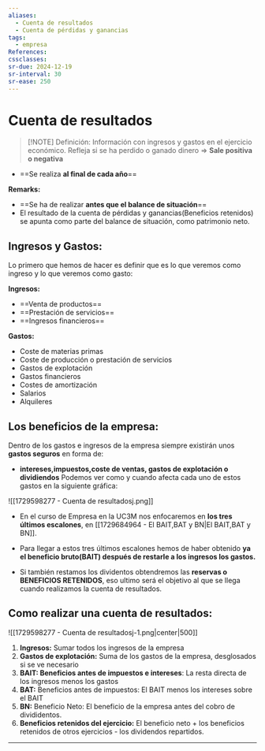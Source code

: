 ```yaml
---
aliases:
  - Cuenta de resultados
  - Cuenta de pérdidas y ganancias
tags:
  - empresa
References: 
cssclasses: 
sr-due: 2024-12-19
sr-interval: 30
sr-ease: 250
---
```

# Cuenta de resultados

> [!NOTE] Definición: 
> Información con ingresos y gastos en el ejercicio económico. Refleja si se ha perdido o ganado dinero => **Sale positiva o negativa** 
+ ==Se realiza **al final de cada año**==

**Remarks:**
+ ==Se ha de realizar **antes que el balance de situación**==
+ El resultado de la cuenta de pérdidas y ganancias(Beneficios retenidos) se apunta como parte del balance de situación, como patrimonio neto. 
## Ingresos y Gastos:
Lo primero que hemos de hacer es definir que es lo que veremos como ingreso y lo que veremos como gasto:

**Ingresos:**
+ ==Venta de productos==
+ ==Prestación de servicios==
+ ==Ingresos financieros==

**Gastos:** 
+ Coste de materias primas
+ Coste de producción o prestación de servicios
+ Gastos de explotación
+ Gastos financieros
+ Costes de amortización
+ Salarios
+ Alquileres 

## Los beneficios de la empresa:
Dentro de los gastos e ingresos de la empresa siempre existirán unos **gastos seguros** en forma de: 
+ **intereses,impuestos,coste de ventas, gastos de explotación o dividiendos**
Podemos ver como y cuando afecta cada uno de estos gastos en la siguiente gráfica:

![[1729598277 - Cuenta de resultadosj.png]]

+ En el curso de Empresa en la UC3M nos enfocaremos en **los tres últimos escalones**, en [[1729684964 - El BAIT,BAT y BN|El BAIT,BAT y BN]]. 

+ Para llegar a estos tres últimos escalones hemos de haber obtenido **ya el beneficio bruto(BAIT) después de restarle a los ingresos los gastos.**

+ Si también restamos los dividentos obtendremos las **reservas o BENEFICIOS RETENIDOS**, eso ultimo será el objetivo al que se llega cuando realizamos la cuenta de resultados. 

## Como realizar una cuenta de resultados: 
![[1729598277 - Cuenta de resultadosj-1.png|center|500]]
1. **Ingresos:** Sumar todos los ingresos de la empresa 
2. **Gastos de explotación:** Suma de los gastos de la empresa, desglosados si se ve necesario 
3. **BAIT: Beneficios antes de impuestos e intereses**: La resta directa de los ingresos menos los gastos 
4. **BAT:** Beneficios antes de impuestos: El BAIT menos los intereses sobre el BAIT
5. **BN:** Beneficio Neto: El beneficio de la empresa antes del cobro de divididentos. 
6. **Beneficios retenidos del ejercicio:** El beneficio neto + los beneficios retenidos de otros ejercicios - los dividendos repartidos. 
***